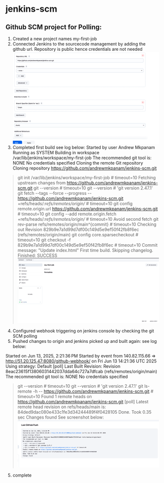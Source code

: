 # jenkins-scm

## Github SCM project for Polling:

1. Created a new project names my-first-job
2. Connected Jenkins to the sourcecode management by adding the github url. Repository is public hence credentials are not needed
![Alt text](./urlshow.png)
3. Completed first build
see log below:
Started by user Andrew Mkpanam
Running as SYSTEM
Building in workspace /var/lib/jenkins/workspace/my-first-job
The recommended git tool is: NONE
No credentials specified
Cloning the remote Git repository
Cloning repository https://github.com/andrewmkpanam/jenkins-scm.git
 > git init /var/lib/jenkins/workspace/my-first-job # timeout=10
Fetching upstream changes from https://github.com/andrewmkpanam/jenkins-scm.git
 > git --version # timeout=10
 > git --version # 'git version 2.47.1'
 > git fetch --tags --force --progress -- https://github.com/andrewmkpanam/jenkins-scm.git +refs/heads/*:refs/remotes/origin/* # timeout=10
 > git config remote.origin.url https://github.com/andrewmkpanam/jenkins-scm.git # timeout=10
 > git config --add remote.origin.fetch +refs/heads/*:refs/remotes/origin/* # timeout=10
Avoid second fetch
 > git rev-parse refs/remotes/origin/main^{commit} # timeout=10
Checking out Revision 829b9e7a1d99d7df00c149d5e9ef50f42fb8f6ec (refs/remotes/origin/main)
 > git config core.sparsecheckout # timeout=10
 > git checkout -f 829b9e7a1d99d7df00c149d5e9ef50f42fb8f6ec # timeout=10
Commit message: "Update index.html"
First time build. Skipping changelog.
Finished: SUCCESS
![Alt text](./firstjobbuild.png)
4. Configured webhook triggering on jenkins console by checking the git SCM polling
5. Pushed changes to origin and jenkins picked up and built again: see log below:

Started on Jun 13, 2025, 2:21:36 PM
Started by event from 140.82.115.66 ⇒ http://51.20.125.47:8080/github-webhook/ on Fri Jun 13 14:21:36 UTC 2025
Using strategy: Default
[poll] Last Built Revision: Revision 8eac23615f13806031442037dda64c727a7dfcab (refs/remotes/origin/main)
The recommended git tool is: NONE
No credentials specified
 > git --version # timeout=10
 > git --version # 'git version 2.47.1'
 > git ls-remote -h -- https://github.com/andrewmkpanam/jenkins-scm.git # timeout=10
Found 1 remote heads on https://github.com/andrewmkpanam/jenkins-scm.git
[poll] Latest remote head revision on refs/heads/main is: 84ded9dac080e433c1fe3d34244489f4f0428105
Done. Took 0.35 sec
Changes found
See screenshot below:
![Alt text](./polling.png)
5. complete
